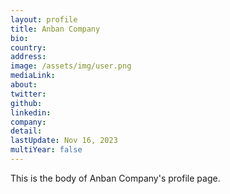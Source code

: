 ```yaml
---
layout: profile
title: Anban Company
bio: 
country: 
address: 
image: /assets/img/user.png
mediaLink: 
about:
twitter:
github:
linkedin:
company:
detail:
lastUpdate: Nov 16, 2023
multiYear: false
---
```


This is the body of Anban Company's profile page.
